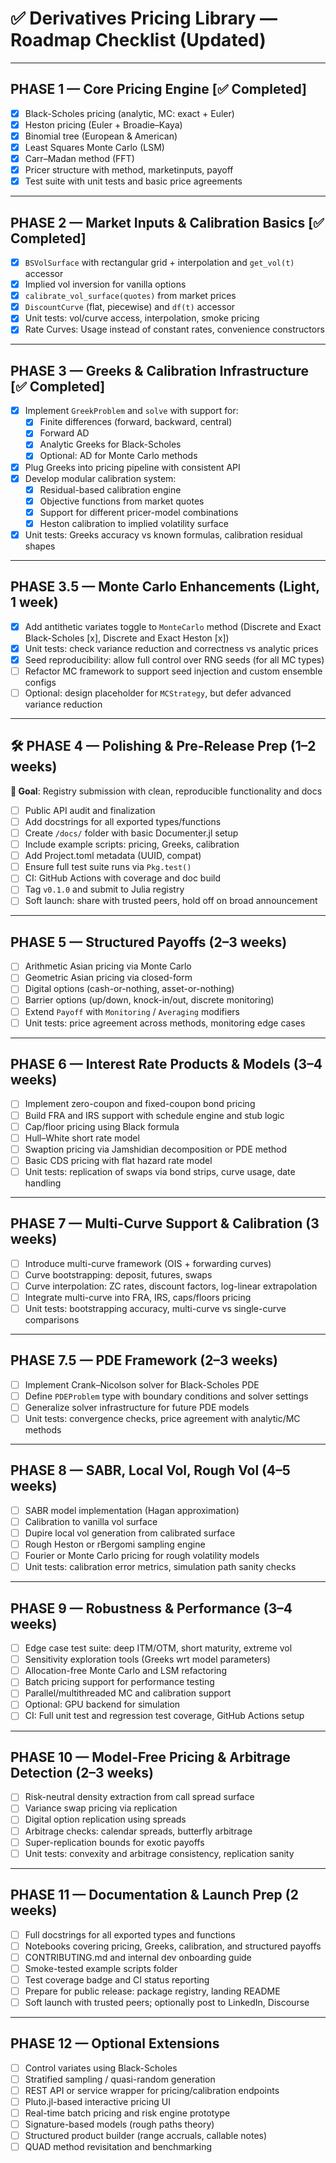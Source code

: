 # ✅ Derivatives Pricing Library — Roadmap Checklist (Updated)

---

## PHASE 1 — Core Pricing Engine [✅ Completed]

- [x] Black-Scholes pricing (analytic, MC: exact + Euler)
- [x] Heston pricing (Euler + Broadie–Kaya)
- [x] Binomial tree (European & American)
- [x] Least Squares Monte Carlo (LSM)
- [x] Carr–Madan method (FFT)
- [x] Pricer structure with method, marketinputs, payoff
- [x] Test suite with unit tests and basic price agreements

---

## PHASE 2 — Market Inputs & Calibration Basics [✅ Completed]

- [x] `BSVolSurface` with rectangular grid + interpolation and `get_vol(t)` accessor
- [x] Implied vol inversion for vanilla options
- [x] `calibrate_vol_surface(quotes)` from market prices
- [x] `DiscountCurve` (flat, piecewise) and `df(t)` accessor
- [x] Unit tests: vol/curve access, interpolation, smoke pricing
- [x] Rate Curves: Usage instead of constant rates, convenience constructors

---

## PHASE 3 — Greeks & Calibration Infrastructure [✅ Completed]

- [x] Implement `GreekProblem` and `solve` with support for:
  - [x] Finite differences (forward, backward, central)
  - [x] Forward AD
  - [x] Analytic Greeks for Black-Scholes
  - [x] Optional: AD for Monte Carlo methods
- [x] Plug Greeks into pricing pipeline with consistent API
- [x] Develop modular calibration system:
  - [x] Residual-based calibration engine
  - [x] Objective functions from market quotes
  - [x] Support for different pricer-model combinations
  - [x] Heston calibration to implied volatility surface
- [x] Unit tests: Greeks accuracy vs known formulas, calibration residual shapes

---

## PHASE 3.5 — Monte Carlo Enhancements (Light, 1 week)

- [x] Add antithetic variates toggle to `MonteCarlo` method (Discrete and Exact Black-Scholes [x], Discrete and Exact Heston [x])
- [x] Unit tests: check variance reduction and correctness vs analytic prices
- [x] Seed reproducibility: allow full control over RNG seeds (for all MC types)
- [ ] Refactor MC framework to support seed injection and custom ensemble configs
- [ ] Optional: design placeholder for `MCStrategy`, but defer advanced variance reduction

---

## 🛠 PHASE 4 — Polishing & Pre-Release Prep (1–2 weeks)

**🌟 Goal**: Registry submission with clean, reproducible functionality and docs

- [ ] Public API audit and finalization
- [ ] Add docstrings for all exported types/functions
- [ ] Create `/docs/` folder with basic Documenter.jl setup
- [ ] Include example scripts: pricing, Greeks, calibration
- [ ] Add Project.toml metadata (UUID, compat)
- [ ] Ensure full test suite runs via `Pkg.test()`
- [ ] CI: GitHub Actions with coverage and doc build
- [ ] Tag `v0.1.0` and submit to Julia registry
- [ ] Soft launch: share with trusted peers, hold off on broad announcement

---

## PHASE 5 — Structured Payoffs (2–3 weeks)

- [ ] Arithmetic Asian pricing via Monte Carlo
- [ ] Geometric Asian pricing via closed-form
- [ ] Digital options (cash-or-nothing, asset-or-nothing)
- [ ] Barrier options (up/down, knock-in/out, discrete monitoring)
- [ ] Extend `Payoff` with `Monitoring` / `Averaging` modifiers
- [ ] Unit tests: price agreement across methods, monitoring edge cases

---

## PHASE 6 — Interest Rate Products & Models (3–4 weeks)

- [ ] Implement zero-coupon and fixed-coupon bond pricing
- [ ] Build FRA and IRS support with schedule engine and stub logic
- [ ] Cap/floor pricing using Black formula
- [ ] Hull–White short rate model
- [ ] Swaption pricing via Jamshidian decomposition or PDE method
- [ ] Basic CDS pricing with flat hazard rate model
- [ ] Unit tests: replication of swaps via bond strips, curve usage, date handling

---

## PHASE 7 — Multi-Curve Support & Calibration (3 weeks)

- [ ] Introduce multi-curve framework (OIS + forwarding curves)
- [ ] Curve bootstrapping: deposit, futures, swaps
- [ ] Curve interpolation: ZC rates, discount factors, log-linear extrapolation
- [ ] Integrate multi-curve into FRA, IRS, caps/floors pricing
- [ ] Unit tests: bootstrapping accuracy, multi-curve vs single-curve comparisons

---

## PHASE 7.5 — PDE Framework (2–3 weeks)

- [ ] Implement Crank–Nicolson solver for Black-Scholes PDE
- [ ] Define `PDEProblem` type with boundary conditions and solver settings
- [ ] Generalize solver infrastructure for future PDE models
- [ ] Unit tests: convergence checks, price agreement with analytic/MC methods

---

## PHASE 8 — SABR, Local Vol, Rough Vol (4–5 weeks)

- [ ] SABR model implementation (Hagan approximation)
- [ ] Calibration to vanilla vol surface
- [ ] Dupire local vol generation from calibrated surface
- [ ] Rough Heston or rBergomi sampling engine
- [ ] Fourier or Monte Carlo pricing for rough volatility models
- [ ] Unit tests: calibration error metrics, simulation path sanity checks

---

## PHASE 9 — Robustness & Performance (3–4 weeks)

- [ ] Edge case test suite: deep ITM/OTM, short maturity, extreme vol
- [ ] Sensitivity exploration tools (Greeks wrt model parameters)
- [ ] Allocation-free Monte Carlo and LSM refactoring
- [ ] Batch pricing support for performance testing
- [ ] Parallel/multithreaded MC and calibration support
- [ ] Optional: GPU backend for simulation
- [ ] CI: Full unit test and regression test coverage, GitHub Actions setup

---

## PHASE 10 — Model-Free Pricing & Arbitrage Detection (2–3 weeks)

- [ ] Risk-neutral density extraction from call spread surface
- [ ] Variance swap pricing via replication
- [ ] Digital option replication using spreads
- [ ] Arbitrage checks: calendar spreads, butterfly arbitrage
- [ ] Super-replication bounds for exotic payoffs
- [ ] Unit tests: convexity and arbitrage consistency, replication sanity

---

## PHASE 11 — Documentation & Launch Prep (2 weeks)

- [ ] Full docstrings for all exported types and functions
- [ ] Notebooks covering pricing, Greeks, calibration, and structured payoffs
- [ ] CONTRIBUTING.md and internal dev onboarding guide
- [ ] Smoke-tested example scripts folder
- [ ] Test coverage badge and CI status reporting
- [ ] Prepare for public release: package registry, landing README
- [ ] Soft launch with trusted peers; optionally post to LinkedIn, Discourse

---

## PHASE 12 — Optional Extensions

- [ ] Control variates using Black-Scholes
- [ ] Stratified sampling / quasi-random generation
- [ ] REST API or service wrapper for pricing/calibration endpoints
- [ ] Pluto.jl-based interactive pricing UI
- [ ] Real-time batch pricing and risk engine prototype
- [ ] Signature-based models (rough paths theory)
- [ ] Structured product builder (range accruals, callable notes)
- [ ] QUAD method revisitation and benchmarking
